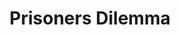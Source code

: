 ---
title: "Prisoners Dilemma"
description: "A 2-player game where each player tries to push the other into eating the poisoned chocolate"
start_date: "October 1 2024"
end_date: "October 10 2024"
is_published: true
is_pinned: false
is_important: true
project_tags:
- SvelteKit
repository_link: "https://github.com/lalitm1004/chomp"
deployment_link: "https://chomp-ate.vercel.app/"
---